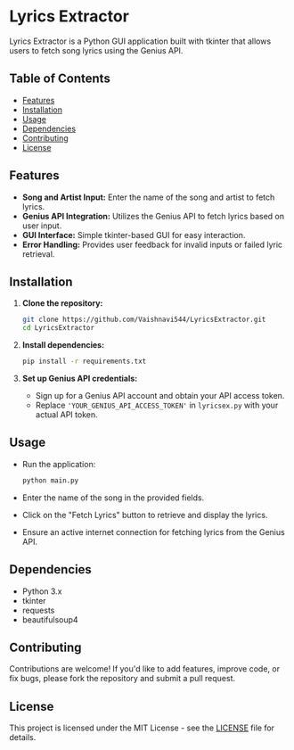 
# Lyrics Extractor

Lyrics Extractor is a Python GUI application built with tkinter that allows users to fetch song lyrics using the Genius API.

## Table of Contents

- [Features](#features)
- [Installation](#installation)
- [Usage](#usage)
- [Dependencies](#dependencies)
- [Contributing](#contributing)
- [License](#license)

## Features

- **Song and Artist Input:** Enter the name of the song and artist to fetch lyrics.
- **Genius API Integration:** Utilizes the Genius API to fetch lyrics based on user input.
- **GUI Interface:** Simple tkinter-based GUI for easy interaction.
- **Error Handling:** Provides user feedback for invalid inputs or failed lyric retrieval.

## Installation

1. **Clone the repository:**

   ```bash
   git clone https://github.com/Vaishnavi544/LyricsExtractor.git
   cd LyricsExtractor
   ```

2. **Install dependencies:**

   ```bash
   pip install -r requirements.txt
   ```

3. **Set up Genius API credentials:**

   - Sign up for a Genius API account and obtain your API access token.
   - Replace `'YOUR_GENIUS_API_ACCESS_TOKEN'` in `lyricsex.py` with your actual API token.

## Usage

- Run the application:

  ```bash
  python main.py
  ```

- Enter the name of the song  in the provided fields.
- Click on the "Fetch Lyrics" button to retrieve and display the lyrics.
- Ensure an active internet connection for fetching lyrics from the Genius API.

## Dependencies

- Python 3.x
- tkinter
- requests
- beautifulsoup4

## Contributing

Contributions are welcome! If you'd like to add features, improve code, or fix bugs, please fork the repository and submit a pull request.

## License

This project is licensed under the MIT License - see the [LICENSE](LICENSE) file for details.


